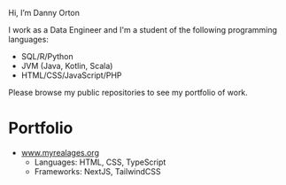 Hi, I’m Danny Orton

I work as a Data Engineer and I'm a student of the following programming languages:

* SQL/R/Python
* JVM (Java, Kotlin, Scala)
* HTML/CSS/JavaScript/PHP

Please browse my public repositories to see my portfolio of work.

# Portfolio
* www.myrealages.org
  * Languages: HTML, CSS, TypeScript
  * Frameworks: NextJS, TailwindCSS
